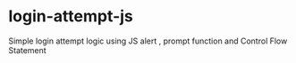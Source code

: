 # login-attempt-js
Simple login attempt logic using JS alert , prompt function and Control Flow Statement
